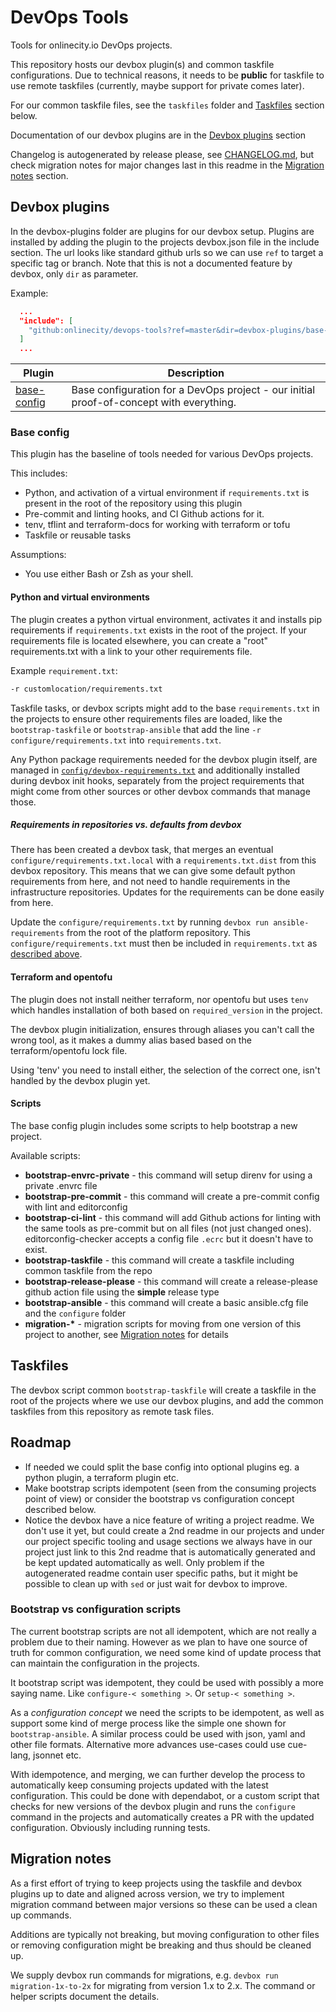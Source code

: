 # DevOps Tools

Tools for onlinecity.io DevOps projects.

This repository hosts our devbox plugin(s) and common taskfile configurations. Due to technical reasons, it needs to be **public** for taskfile to use remote taskfiles (currently, maybe support for private comes later).

For our common taskfile files, see the `taskfiles` folder and [Taskfiles](#taskfiles) section below.

Documentation of our devbox plugins are in the [Devbox plugins](#devbox-plugins) section

Changelog is autogenerated by release please, see [CHANGELOG.md](CHANGELOG.md), but check migration notes for major changes last in this readme in the [Migration notes](#migration-notes) section.

## Devbox plugins

In the devbox-plugins folder are plugins for our devbox setup. Plugins are installed by adding the plugin to the projects devbox.json file in the include section. The url looks like standard github urls so we can use `ref` to target a specific tag or branch. Note that this is not a documented feature by devbox, only `dir` as parameter.

Example:

```json
  ...
  "include": [
    "github:onlinecity/devops-tools?ref=master&dir=devbox-plugins/base-config"
  ]
  ...
```

| Plugin | Description |
| --- | --- |
| [base-config](#base-config) | Base configuration for a DevOps project - our initial proof-of-concept with everything. |

### Base config

This plugin has the baseline of tools needed for various DevOps projects.

This includes:

* Python, and activation of a virtual environment if `requirements.txt` is present in the root of the repository using this plugin
* Pre-commit and linting hooks, and CI Github actions for it.
* tenv, tflint and terraform-docs for working with terraform or tofu
* Taskfile or reusable tasks

Assumptions:

* You use either Bash or Zsh as your shell.

#### Python and virtual environments

The plugin creates a python virtual environment, activates it and installs pip requirements if `requirements.txt` exists in the root of the project. If your requirements file is located elsewhere, you can create a "root" requirements.txt with a link to your other requirements file.

Example `requirement.txt`:

```requirements.txt
-r customlocation/requirements.txt
```

Taskfile tasks, or devbox scripts might add to the base `requirements.txt` in the projects to ensure other requirements files are loaded, like the `bootstrap-taskfile` or `bootstrap-ansible` that add the line `-r configure/requirements.txt` into `requirements.txt`.

Any Python package requirements needed for the devbox plugin itself, are managed in [`config/devbox-requirements.txt`](config/devbox-requirements.txt) and additionally installed during devbox init hooks, separately from the project requirements that might come from other sources or other devbox commands that manage those.

##### Requirements in repositories vs. defaults from devbox

There has been created a devbox task, that merges an eventual `configure/requirements.txt.local` with a `requirements.txt.dist` from this devbox repository. This means that we can give some default python requirements from here, and not need to handle requirements in the infrastructure repositories. Updates for the requirements can be done easily from here.

Update the `configure/requirements.txt` by running `devbox run ansible-requirements` from the root of the platform repository. This `configure/requirements.txt` must then be included in `requirements.txt` as [described above](#python-and-virtual-environments).

#### Terraform and opentofu

The plugin does not install neither terraform, nor opentofu but uses `tenv` which handles installation of both based on `required_version` in the project.

The devbox plugin initialization, ensures through aliases you can't call the wrong tool, as it makes a dummy alias based based on the terraform/opentofu lock file.

Using 'tenv' you need to install either, the selection of the correct one, isn't handled by the devbox plugin yet.

#### Scripts

The base config plugin includes some scripts to help bootstrap a new project.

Available scripts:
  * __bootstrap-envrc-private__ - this command will setup direnv for using a private .envrc file
  * __bootstrap-pre-commit__ - this command will create a pre-commit config with lint and editorconfig
  * __bootstrap-ci-lint__ - this command will add Github actions for linting with the same tools as pre-commit but on all files (not just changed ones). editorconfig-checker accepts a config file `.ecrc` but it doesn't have to exist.
  * __bootstrap-taskfile__ - this command will create a taskfile including common taskfile from the repo
  * __bootstrap-release-please__ - this command will create a release-please github action file using the __simple__ release type
  * __bootstrap-ansible__ - this command will create a basic ansible.cfg file and the `configure` folder
  * __migration-*__ - migration scripts for moving from one version of this project to another, see [Migration notes](#migration-notes) for details

## Taskfiles

The devbox script common `bootstrap-taskfile` will create a taskfile in the root of the projects where we use our devbox plugins, and add the common taskfiles from this repository as remote task files.

## Roadmap

* If needed we could split the base config into optional plugins eg. a python plugin, a terraform plugin etc.
* Make bootstrap scripts idempotent (seen from the consuming projects point of view) or consider the bootstrap vs configuration concept described below.
* Notice the devbox have a nice feature of writing a project readme. We don't use it yet, but could create a 2nd readme in our projects and under our project specific tooling and usage sections we always have in our project just link to this 2nd readme that is automatically generated and be kept updated automatically as well. Only problem if the autogenerated readme contain user specific paths, but it might be possible to clean up with `sed` or just wait for devbox to improve.

### Bootstrap vs configuration scripts

The current bootstrap scripts are not all idempotent, which are not really a problem due to their naming. However as we plan to have one source of truth for common configuration, we need some kind of update process that can maintain the configuration in the projects.

It bootstrap script was idempotent, they could be used with possibly a more saying name. Like `configure-< something >`. Or `setup-< something >`.

As a _configuration concept_ we need the scripts to be idempotent, as well as support some kind of merge process like the simple one shown for `bootstrap-ansible`. A similar process could be used with json, yaml and other file formats. Alternative more advances use-cases could use cue-lang, jsonnet etc.

With idempotence, and merging, we can further develop the process to automatically keep consuming projects updated with the latest configuration. This could be done with dependabot, or a custom script that checks for new versions of the devbox plugin and runs the `configure` command in the projects and automatically creates a PR with the updated configuration. Obviously including running tests.

## Migration notes

As a first effort of trying to keep projects using the taskfile and devbox plugins up to date and aligned across version, we try to implement migration command between major versions so these can be used a clean up commands.

Additions are typically not breaking, but moving configuration to other files or removing configuration might be breaking and thus should be cleaned up.

We supply devbox run commands for migrations, e.g. `devbox run migration-1x-to-2x` for migrating from version 1.x to 2.x. The command or helper scripts document the details.
